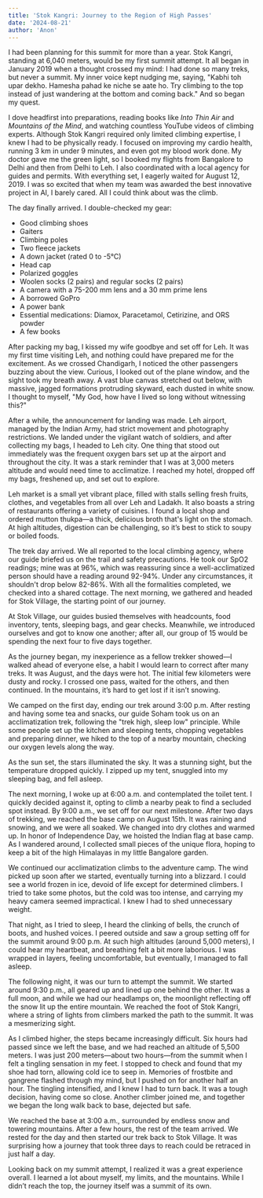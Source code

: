 ```yaml
---
title: 'Stok Kangri: Journey to the Region of High Passes'
date: '2024-08-21'
author: 'Anon'
---
```


I had been planning for this summit for more than a year. Stok Kangri,
standing at 6,040 meters, would be my first summit attempt. It all began
in January 2019 when a thought crossed my mind: I had done so many
treks, but never a summit. My inner voice kept nudging me, saying,
"Kabhi toh upar dekho. Hamesha pahad ke niche se aate ho. Try climbing
to the top instead of just wandering at the bottom and coming back." And
so began my quest.

I dove headfirst into preparations, reading books like _Into Thin Air_
and _Mountains of the Mind_, and watching countless YouTube videos of
climbing experts. Although Stok Kangri required only limited climbing
expertise, I knew I had to be physically ready. I focused on improving
my cardio health, running 3 km in under 9 minutes, and even got my blood
work done. My doctor gave me the green light, so I booked my flights
from Bangalore to Delhi and then from Delhi to Leh. I also coordinated
with a local agency for guides and permits. With everything set, I
eagerly waited for August 12, 2019. I was so excited that when my team
was awarded the best innovative project in AI, I barely cared. All I
could think about was the climb.

The day finally arrived. I double-checked my gear:

- Good climbing shoes
- Gaiters
- Climbing poles
- Two fleece jackets
- A down jacket (rated 0 to -5°C)
- Head cap
- Polarized goggles
- Woolen socks (2 pairs) and regular socks (2 pairs)
- A camera with a 75-200 mm lens and a 30 mm prime lens
- A borrowed GoPro
- A power bank
- Essential medications: Diamox, Paracetamol, Cetirizine, and ORS
  powder
- A few books

After packing my bag, I kissed my wife goodbye and set off for Leh. It
was my first time visiting Leh, and nothing could have prepared me for
the excitement. As we crossed Chandigarh, I noticed the other passengers
buzzing about the view. Curious, I looked out of the plane window, and
the sight took my breath away. A vast blue canvas stretched out below,
with massive, jagged formations protruding skyward, each dusted in white
snow. I thought to myself, "My God, how have I lived so long without
witnessing this?"

After a while, the announcement for landing was made. Leh airport,
managed by the Indian Army, had strict movement and photography
restrictions. We landed under the vigilant watch of soldiers, and after
collecting my bags, I headed to Leh city. One thing that stood out
immediately was the frequent oxygen bars set up at the airport and
throughout the city. It was a stark reminder that I was at 3,000 meters
altitude and would need time to acclimatize. I reached my hotel, dropped
off my bags, freshened up, and set out to explore.

Leh market is a small yet vibrant place, filled with stalls selling
fresh fruits, clothes, and vegetables from all over Leh and Ladakh. It
also boasts a string of restaurants offering a variety of cuisines. I
found a local shop and ordered mutton thukpa—a thick, delicious broth
that's light on the stomach. At high altitudes, digestion can be
challenging, so it’s best to stick to soupy or boiled foods.

The trek day arrived. We all reported to the local climbing agency,
where our guide briefed us on the trail and safety precautions. He took
our SpO2 readings; mine was at 96%, which was reassuring since a
well-acclimatized person should have a reading around 92-94%. Under any
circumstances, it shouldn't drop below 82-86%. With all the formalities
completed, we checked into a shared cottage. The next morning, we
gathered and headed for Stok Village, the starting point of our journey.

At Stok Village, our guides busied themselves with headcounts, food
inventory, tents, sleeping bags, and gear checks. Meanwhile, we
introduced ourselves and got to know one another; after all, our group
of 15 would be spending the next four to five days together.

As the journey began, my inexperience as a fellow trekker showed—I
walked ahead of everyone else, a habit I would learn to correct after
many treks. It was August, and the days were hot. The initial few
kilometers were dusty and rocky. I crossed one pass, waited for the
others, and then continued. In the mountains, it’s hard to get lost if
it isn’t snowing.

We camped on the first day, ending our trek around 3:00 p.m. After
resting and having some tea and snacks, our guide Soham took us on an
acclimatization trek, following the "trek high, sleep low" principle.
While some people set up the kitchen and sleeping tents, chopping
vegetables and preparing dinner, we hiked to the top of a nearby
mountain, checking our oxygen levels along the way.

As the sun set, the stars illuminated the sky. It was a stunning sight,
but the temperature dropped quickly. I zipped up my tent, snuggled into
my sleeping bag, and fell asleep.

The next morning, I woke up at 6:00 a.m. and contemplated the toilet
tent. I quickly decided against it, opting to climb a nearby peak to
find a secluded spot instead. By 9:00 a.m., we set off for our next
milestone. After two days of trekking, we reached the base camp on
August 15th. It was raining and snowing, and we were all soaked. We
changed into dry clothes and warmed up. In honor of Independence Day, we
hoisted the Indian flag at base camp. As I wandered around, I collected
small pieces of the unique flora, hoping to keep a bit of the high
Himalayas in my little Bangalore garden.

We continued our acclimatization climbs to the adventure camp. The wind
picked up soon after we started, eventually turning into a blizzard. I
could see a world frozen in ice, devoid of life except for determined
climbers. I tried to take some photos, but the cold was too intense, and
carrying my heavy camera seemed impractical. I knew I had to shed
unnecessary weight.

That night, as I tried to sleep, I heard the clinking of bells, the
crunch of boots, and hushed voices. I peered outside and saw a group
setting off for the summit around 9:00 p.m. At such high altitudes
(around 5,000 meters), I could hear my heartbeat, and breathing felt a
bit more laborious. I was wrapped in layers, feeling uncomfortable, but
eventually, I managed to fall asleep.

The following night, it was our turn to attempt the summit. We started
around 9:30 p.m., all geared up and lined up one behind the other. It
was a full moon, and while we had our headlamps on, the moonlight
reflecting off the snow lit up the entire mountain. We reached the foot
of Stok Kangri, where a string of lights from climbers marked the path
to the summit. It was a mesmerizing sight.

As I climbed higher, the steps became increasingly difficult. Six hours
had passed since we left the base, and we had reached an altitude of
5,500 meters. I was just 200 meters—about two hours—from the summit when
I felt a tingling sensation in my feet. I stopped to check and found
that my shoe had torn, allowing cold ice to seep in. Memories of
frostbite and gangrene flashed through my mind, but I pushed on for
another half an hour. The tingling intensified, and I knew I had to turn
back. It was a tough decision, having come so close. Another climber
joined me, and together we began the long walk back to base, dejected
but safe.

We reached the base at 3:00 a.m., surrounded by endless snow and
towering mountains. After a few hours, the rest of the team arrived. We
rested for the day and then started our trek back to Stok Village. It
was surprising how a journey that took three days to reach could be
retraced in just half a day.

Looking back on my summit attempt, I realized it was a great experience
overall. I learned a lot about myself, my limits, and the mountains.
While I didn’t reach the top, the journey itself was a summit of its
own.
